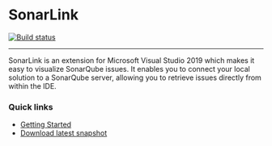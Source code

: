 # SonarLink

[![Build status](https://ci.appveyor.com/api/projects/status/github/etas/SonarLink?svg=true)](https://ci.appveyor.com/project/netspiri/sonarlink/branch/master) 

- - -

SonarLink is an extension for Microsoft Visual Studio 2019 which makes it easy to visualize SonarQube issues. It enables you to connect your local solution to a SonarQube server, allowing you to retrieve issues directly from within the IDE.

### Quick links
* [Getting Started](https://github.com/etas/SonarLink/wiki/GettingStarted)
* [Download latest snapshot](https://ci.appveyor.com/project/netspiri/sonarlink/branch/master/artifacts) 
